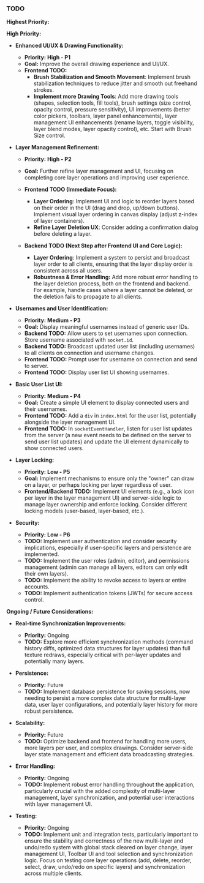 
### **TODO**

**Highest Priority:**

**High Priority:**

- **Enhanced UI/UX & Drawing Functionality:**

  - **Priority:** **High - P1**
  - **Goal:** Improve the overall drawing experience and UI/UX.
  - **Frontend TODO:**
    - **Brush Stabilization and Smooth Movement**: Implement brush stabilization techniques to reduce jitter and smooth out freehand strokes.
    - **Implement more Drawing Tools**: Add more drawing tools (shapes, selection tools, fill tools), brush settings (size control, opacity control, pressure sensitivity), UI improvements (better color pickers, toolbars, layer panel enhancements), layer management UI enhancements (rename layers, toggle visibility, layer blend modes, layer opacity control), etc. Start with Brush Size control.

- **Layer Management Refinement:**

  - **Priority:** **High - P2**
  - **Goal:** Further refine layer management and UI, focusing on completing core layer operations and improving user experience.
  - **Frontend TODO (Immediate Focus):**

    - **Layer Ordering**: Implement UI and logic to reorder layers based on their order in the UI (drag and drop, up/down buttons). Implement visual layer ordering in canvas display (adjust z-index of layer containers).
    - **Refine Layer Deletion UX**: Consider adding a confirmation dialog before deleting a layer.

  - **Backend TODO (Next Step after Frontend UI and Core Logic):**
    - **Layer Ordering**: Implement a system to persist and broadcast layer order to all clients, ensuring that the layer display order is consistent across all users.
    - **Robustness & Error Handling:** Add more robust error handling to the layer deletion process, both on the frontend and backend. For example, handle cases where a layer cannot be deleted, or the deletion fails to propagate to all clients.

- **Usernames and User Identification:**

  - **Priority:** **Medium - P3**
  - **Goal:** Display meaningful usernames instead of generic user IDs.
  - **Backend TODO:** Allow users to set usernames upon connection. Store username associated with `socket.id`.
  - **Backend TODO:** Broadcast updated user list (including usernames) to all clients on connection and username changes.
  - **Frontend TODO:** Prompt user for username on connection and send to server.
  - **Frontend TODO:** Display user list UI showing usernames.

- **Basic User List UI:**

  - **Priority:** **Medium - P4**
  - **Goal:** Create a simple UI element to display connected users and their usernames.
  - **Frontend TODO:** Add a `div` in `index.html` for the user list, potentially alongside the layer management UI.
  - **Frontend TODO:** In `socketEventHandler`, listen for user list updates from the server (a new event needs to be defined on the server to send user list updates) and update the UI element dynamically to show connected users.

- **Layer Locking:**

  - **Priority:** **Low - P5**
  - **Goal:** Implement mechanisms to ensure only the "owner" can draw on a layer, or perhaps locking per layer regardless of user.
  - **Frontend/Backend TODO:** Implement UI elements (e.g., a lock icon per layer in the layer management UI) and server-side logic to manage layer ownership and enforce locking. Consider different locking models (user-based, layer-based, etc.).

- **Security:**
  - **Priority:** **Low - P6**
  - **TODO:** Implement user authentication and consider security implications, especially if user-specific layers and persistence are implemented.
  - **TODO:** Implement the user roles (admin, editor), and permissions management (admin can manage all layers, editors can only edit their own layers).
  - **TODO:** Implement the ability to revoke access to layers or entire accounts.
  - **TODO:** Implement authentication tokens (JWTs) for secure access control.

**Ongoing / Future Considerations:**

- **Real-time Synchronization Improvements:**

  - **Priority:** Ongoing
  - **TODO:** Explore more efficient synchronization methods (command history diffs, optimized data structures for layer updates) than full texture redraws, especially critical with per-layer updates and potentially many layers.

- **Persistence:**

  - **Priority:** Future
  - **TODO:** Implement database persistence for saving sessions, now needing to persist a more complex data structure for multi-layer data, user layer configurations, and potentially layer history for more robust persistence.

- **Scalability:**

  - **Priority:** Future
  - **TODO:** Optimize backend and frontend for handling more users, more layers per user, and complex drawings. Consider server-side layer state management and efficient data broadcasting strategies.

- **Error Handling:**

  - **Priority:** Ongoing
  - **TODO:** Implement robust error handling throughout the application, particularly crucial with the added complexity of multi-layer management, layer synchronization, and potential user interactions with layer management UI.

- **Testing:**
  - **Priority:** Ongoing
  - **TODO:** Implement unit and integration tests, particularly important to ensure the stability and correctness of the new multi-layer and undo/redo system with global stack cleared on layer change, layer management UI, Toolbar UI and tool selection and synchronization logic. Focus on testing core layer operations (add, delete, reorder, select, draw, undo/redo on specific layers) and synchronization across multiple clients.
